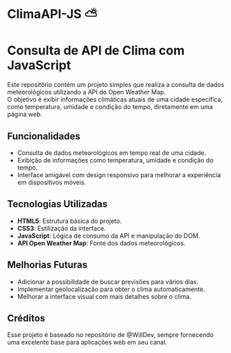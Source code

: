 # ClimaAPI-JS ⛅
# Consulta de API de Clima com JavaScript

Este repositório contém um projeto simples que realiza a consulta de dados meteorológicos utilizando a API do Open Weather Map.<br>
O objetivo é exibir informações climáticas atuais de uma cidade específica, como temperatura, umidade e condição do tempo, diretamente em uma página web.

## Funcionalidades

- Consulta de dados meteorológicos em tempo real de uma cidade.
- Exibição de informações como temperatura, umidade e condição do tempo.
- Interface amigável com design responsivo para melhorar a experiência em dispositivos móveis.

## Tecnologias Utilizadas

- **HTML5**: Estrutura básica do projeto.
- **CSS3**: Estilização da interface.
- **JavaScript**: Lógica de consumo da API e manipulação do DOM.
- **API Open Weather Map**: Fonte dos dados meteorológicos.

## Melhorias Futuras
- Adicionar a possibilidade de buscar previsões para vários dias.
- Implementar geolocalização para obter o clima automaticamente.
- Melhorar a interface visual com mais detalhes sobre o clima.

## Créditos
Esse projeto é baseado no repositório de @WillDev, sempre fornecendo uma excelente base para aplicações web em seu canal. 

